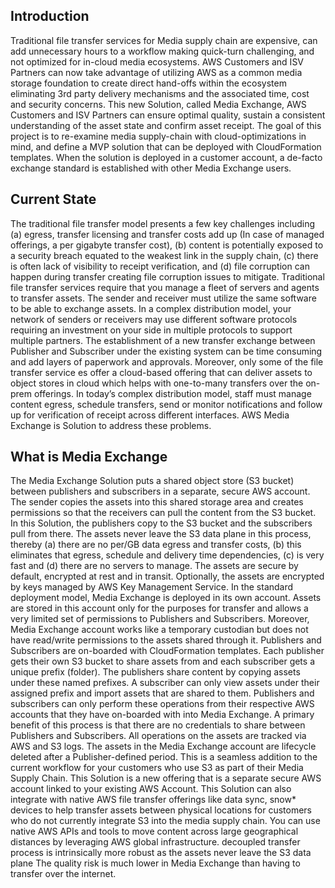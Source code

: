 ## Introduction
Traditional file transfer services for Media supply chain are expensive, can add unnecessary hours to a workflow making quick-turn challenging, and not optimized for in-cloud media ecosystems. AWS Customers and ISV Partners can now take advantage of utilizing AWS as a common media storage foundation to create direct hand-offs within the ecosystem eliminating 3rd party delivery mechanisms and the associated time, cost and security concerns. This new Solution, called Media Exchange, AWS Customers and ISV Partners can ensure optimal quality, sustain a consistent understanding of the asset state and confirm asset receipt. The goal of this project is to re-examine media supply-chain with cloud-optimizations in mind, and define a MVP solution that can be deployed with CloudFormation templates. When the solution is deployed in a customer account, a de-facto exchange standard is established with other Media Exchange users.

## Current State  
The traditional file transfer model presents a few key challenges including (a) egress, transfer licensing and transfer costs add up (In case of managed offerings, a per gigabyte transfer cost), (b) content is potentially exposed to a security breach equated to the weakest link in the supply chain, (c) there is often lack of visibility to receipt verification, and (d) file corruption can happen during transfer creating file corruption issues to mitigate. Traditional file transfer services require that you manage a fleet of servers and agents to transfer assets. The sender and receiver must utilize the same software to be able to exchange assets. In a complex distribution model, your network of senders or receivers may use different software protocols requiring an investment on your side in multiple protocols to support multiple partners.  The establishment of a new transfer exchange between Publisher and Subscriber under the existing system can be time consuming and add layers of paperwork and approvals. Moreover, only some of the file transfer service
es offer a cloud-based offering that can deliver assets to object stores in cloud which helps with one-to-many transfers over the on-prem offerings. In today’s complex distribution model, staff must manage content egress, schedule transfers, send or monitor notifications and follow up for verification of receipt across different interfaces. AWS Media Exchange is Solution to address these problems.

## What is Media Exchange
The Media Exchange Solution puts a shared object store (S3 bucket) between publishers and subscribers in a separate, secure AWS account. The sender copies the assets into this shared storage area and creates permissions so that the receivers can pull the content from the S3 bucket. In this Solution, the publishers copy to the S3 bucket and the subscribers pull from there. The assets never leave the S3 data plane in this process, thereby (a) there are no per/GB data egress and transfer costs, (b) this eliminates that egress, schedule and delivery time dependencies, (c) is very fast and (d) there are no servers to manage. The assets are secure by default, encrypted at rest and in transit. Optionally, the assets are encrypted by keys managed by AWS Key Management Service. In the standard deployment model, Media Exchange is deployed in its own account. Assets are stored in this account only for the purposes for transfer and allows a very limited set of permissions to Publishers and Subscribers. Moreover, Media Exchange account works like a temporary custodian but does not have read/write permissions to the assets shared through it. Publishers and Subscribers are on-boarded with CloudFormation templates. Each publisher gets their own S3 bucket to share assets from and each subscriber gets a unique prefix (folder). The publishers share content by copying assets under these named prefixes. A subscriber can only view assets under their assigned prefix and import assets that are shared to them. Publishers and subscribers can only perform these operations from their respective AWS accounts that they have on-boarded with into Media Exchange. A primary benefit of this process is that there are no credentials to share between Publishers and Subscribers. All operations on the assets are tracked via AWS and S3 logs. The assets in the Media Exchange account are lifecycle deleted after a Publisher-defined period.
This is a seamless addition to the current workflow for your customers who use S3 as part of their Media Supply Chain. This Solution is a new offering that is a separate secure AWS account linked to your existing AWS Account. This Solution can also integrate with native AWS file transfer offerings like data sync, snow* devices to help transfer assets between physical locations for customers who do not currently integrate S3 into the media supply chain. You can use native AWS APIs and tools to move content across large geographical distances by leveraging AWS global infrastructure. decoupled transfer process is intrinsically more robust as the assets never leave the S3 data plane The quality risk is much lower in Media Exchange than having to transfer over the internet.
